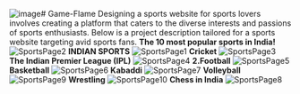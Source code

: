 ![image](https://github.com/abhishek-singh512/Game-Flame/assets/118076036/af27fc3d-3697-4086-bbba-fa51604ff309)# Game-Flame
 Designing a sports website for sports lovers involves creating a platform that caters to the diverse interests and passions of sports enthusiasts. Below is a project description tailored for a sports website targeting avid sports fans.
 **The 10 most popular sports in India!**
 ![SportsPage2](https://github.com/abhishek-singh512/Game-Flame/assets/118076036/bc3ad763-804e-467b-9150-91b2b3c1bf7c) 
 **INDIAN SPORTS**
  ![SportsPage1](https://github.com/abhishek-singh512/Game-Flame/assets/118076036/24776351-d304-49f3-93c4-f2fe5b8ec5ab)
 **Cricket**
 ![SportsPage3](https://github.com/abhishek-singh512/Game-Flame/assets/118076036/02d1eb27-96be-4579-8489-9c68b914ec80)
 **The Indian Premier League (IPL)**
![SportsPage4](https://github.com/abhishek-singh512/Game-Flame/assets/118076036/54b91c4f-b1ba-4980-a0d6-d912d907276c)
 **2.Football**
![SportsPage5](https://github.com/abhishek-singh512/Game-Flame/assets/118076036/6001b5b6-8b63-4508-a114-e5b204cc54dc)
**Basketball**
![SportsPage6](https://github.com/abhishek-singh512/Game-Flame/assets/118076036/02b00053-c3f7-4b5e-befd-0ad2e14852e9)
**Kabaddi**
![SportsPage7](https://github.com/abhishek-singh512/Game-Flame/assets/118076036/826b688c-77f9-4cfe-9dc5-b23b7fc3a456)
**Volleyball**
![SportsPage9](https://github.com/abhishek-singh512/Game-Flame/assets/118076036/9c4864a7-73de-4d97-becb-5c9b5d082398)
**Wrestling**
![SportsPage10](https://github.com/abhishek-singh512/Game-Flame/assets/118076036/2fa8ece5-673c-4458-87a7-0d18aa43dc44)
**Chess in India**
![SportsPage8](https://github.com/abhishek-singh512/Game-Flame/assets/118076036/dd903303-771c-4b4e-b6ef-d99b01ef021b)



